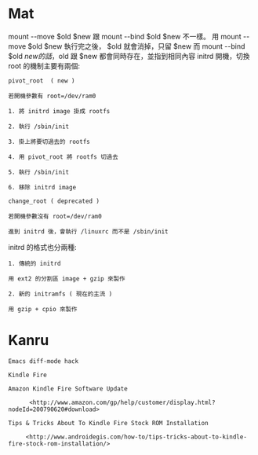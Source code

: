 # Mat

mount --move $old $new 跟 mount --bind $old $new 不一樣。
用 mount --move $old $new 執行完之後， $old 就會消掉，只留 $new
而 mount --bind $old $new 的話，$old 跟 $new 都會同時存在，並指到相同內容
initrd 開機，切換 root 的機制主要有兩個:

    pivot_root  ( new )

    若開機參數有 root=/dev/ram0

    1. 將 initrd image 掛成 rootfs

    2. 執行 /sbin/init

    3. 掛上將要切過去的 rootfs

    4. 用 pivot_root 將 rootfs 切過去

    5. 執行 /sbin/init

    6. 移除 initrd image

    change_root ( deprecated )

    若開機參數沒有 root=/dev/ram0

    進到 initrd 後，會執行 /linuxrc 而不是 /sbin/init

initrd 的格式也分兩種:

    1. 傳統的 initrd

    用 ext2 的分割區 image + gzip 來製作

    2. 新的 initramfs ( 現在的主流 )

    用 gzip + cpio 來製作

# Kanru


    Emacs diff-mode hack

    Kindle Fire

    Amazon Kindle Fire Software Update

          <http://www.amazon.com/gp/help/customer/display.html?nodeId=200790620#download>

    Tips & Tricks About To Kindle Fire Stock ROM Installation

         <http://www.androidegis.com/how-to/tips-tricks-about-to-kindle-fire-stock-rom-installation/>